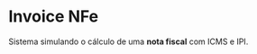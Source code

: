 <h1>Invoice NFe</h1>

<p>Sistema simulando o cálculo de uma <strong>nota fiscal</strong> com ICMS e IPI.</p>
